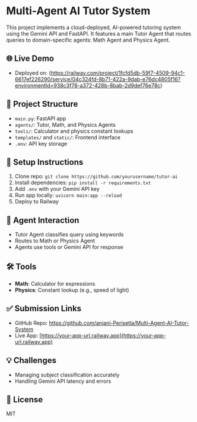 # Multi-Agent AI Tutor System

This project implements a cloud-deployed, AI-powered tutoring system using the Gemini API and FastAPI. It features a main Tutor Agent that routes queries to domain-specific agents: Math Agent and Physics Agent.

## 🌐 Live Demo
- Deployed on: (https://railway.com/project/1fcfd5db-59f7-4509-94c1-6617ef226290/service/04c324fd-8b71-422a-9dab-e76dc4805f16?environmentId=938c3f78-a372-428b-8bab-2d9def76e78c)

## 📁 Project Structure
- `main.py`: FastAPI app
- `agents/`: Tutor, Math, and Physics Agents
- `tools/`: Calculator and physics constant lookups
- `templates/` and `static/`: Frontend interface
- `.env`: API key storage

## 🚀 Setup Instructions
1. Clone repo: `git clone https://github.com/yourusername/tutor-ai`
2. Install dependencies: `pip install -r requirements.txt`
3. Add `.env` with your Gemini API key
4. Run app locally: `uvicorn main:app --reload`
5. Deploy to Railway

## 🔁 Agent Interaction
- Tutor Agent classifies query using keywords
- Routes to Math or Physics Agent
- Agents use tools or Gemini API for response

## 🛠️ Tools
- **Math**: Calculator for expressions
- **Physics**: Constant lookup (e.g., speed of light)

## ✅ Submission Links
- GitHub Repo: https://github.com/anjani-Perisetla/Multi-Agent-AI-Tutor-System
- Live App: [https://your-app-url.railway.app](https://your-app-url.railway.app)

## 💡 Challenges
- Managing subject classification accurately
- Handling Gemini API latency and errors

## 📜 License
MIT
